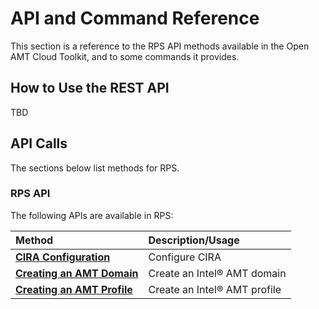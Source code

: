 # API and Command Reference

This section is a reference to the RPS API methods available in the Open AMT Cloud Toolkit, and to some commands it provides.

## How to Use the REST API

TBD

## API Calls

The sections below list  methods for RPS. 

### RPS API

The following APIs are available in RPS: 

| Method       |  Description/Usage |
   | :----------- | :------------------------ |   
   | **[CIRA Configuration](./RPSmethods/ciraconfig.md)** | Configure CIRA |
   | **[Creating an AMT Domain](./RPSmethods/domains.md)** | Create an Intel&reg; AMT domain |
   | **[Creating an AMT Profile](./RPSmethods/profiles.md)** | Create an Intel&reg; AMT profile |




